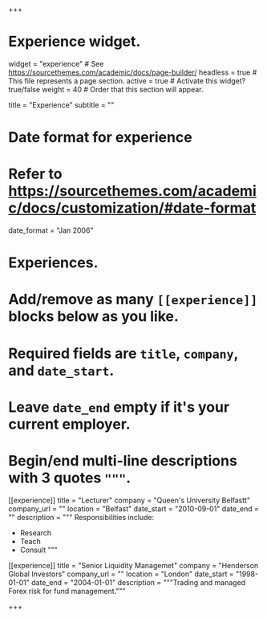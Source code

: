 +++
# Experience widget.
widget = "experience"  # See https://sourcethemes.com/academic/docs/page-builder/
headless = true  # This file represents a page section.
active = true  # Activate this widget? true/false
weight = 40  # Order that this section will appear.

title = "Experience"
subtitle = ""

# Date format for experience
#   Refer to https://sourcethemes.com/academic/docs/customization/#date-format
date_format = "Jan 2006"

# Experiences.
#   Add/remove as many `[[experience]]` blocks below as you like.
#   Required fields are `title`, `company`, and `date_start`.
#   Leave `date_end` empty if it's your current employer.
#   Begin/end multi-line descriptions with 3 quotes `"""`.
[[experience]]
  title = "Lecturer"
  company = "Queen's University Belfastt"
  company_url = ""
  location = "Belfast"
  date_start = "2010-09-01"
  date_end = ""
  description = """
  Responsibilities include:
  
  * Research
  * Teach
  * Consult
  """

[[experience]]
  title = "Senior Liquidity Managemet"
  company = "Henderson Global Investors"
  company_url = ""
  location = "London"
  date_start = "1998-01-01"
  date_end = "2004-01-01"
  description = """Trading and managed Forex risk for fund management."""

+++
